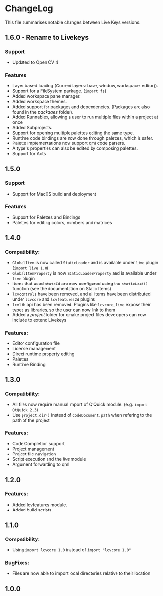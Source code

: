 # ChangeLog

This file summarises notable changes between Live Keys versions.

## 1.6.0 - Rename to Livekeys

### Support

   - Updated to Open CV 4

### Features

   - Layer based loading (Current layers: base, window, workspace, editor)).
   - Support for a FileSystem package. (```import fs```)
   - Added workspace pane manager.
   - Added workspace themes.
   - Added support for packages and dependencies. (Packages are also found in the *packages* folder).
   - Added Runnables, allowing a user to run multiple files within a project at once.
   - Added Subprojects.
   - Support for opening multiple palettes editing the same type.
   - Runtime code bindings are now done through palettes, which is safer.
   - Palette implementations now support qml code parsers.
   - A type's properties can also be edited by composing palettes.
   - Support for Acts

## 1.5.0

### Support

   - Support for MacOS build and deployment

### Features

   - Support for Palettes and Bindings
   - Palettes for editing colors, numbers and matrices

## 1.4.0

### Compatibility:
   - ```GlobalItem``` is now called ```StaticLoader``` and is available under ```live``` plugin (```import live 1.0```)
   - ```GlobalItemProperty``` is now ```StaticLoaderProperty``` and is available under ```live``` plugin
   - Items that used ```stateId``` are now configured using the ```staticLoad()``` function
(see the documentation on Static Items)
   - ```lcvcontrols``` have been removed, and all items have been distributed under ```lcvcore``` and
```lcvfeatures2d``` plugins
   - ```lcvlib``` api has been removed. Plugins like ```lcvcore```, ```live``` expose their types as libraries, so
the user can now link to them
   - Added a *project* folder for qmake project files developers can now include to extend Livekeys

### Features:
   - Editor configuration file
   - License management
   - Direct runtime property editing
   - Palettes
   - Runtime Binding

## 1.3.0

### Compatibility:
   - All files now require manual import of QtQuick module. (e.g. ```import QtQuick 2.3```)
   - Use ```project.dir()``` instead of ```codeDocument.path``` when refering to the path of the project

### Features:
   - Code Completion support
   - Project management 
   - Project file navigation
   - Script execution and the *live* module
   - Argument forwarding to qml

## 1.2.0

### Features:
   - Added lcvfeatures module.
   - Added build scripts.

## 1.1.0

### Compatibility:

   - Using ```import lcvcore 1.0``` instead of ```import "lcvcore 1.0" ```

### BugFixes:

   - Files are now able to import local directories relative to their location 

## 1.0.0

